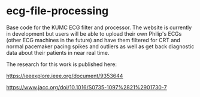 # ecg-file-processing
Base code for the KUMC ECG filter and processor. The website is currently in development but users will be able to upload their own Philip's ECGs (other ECG machines in the future) and have them filtered for CRT and normal pacemaker pacing spikes and outliers as well as get back diagnostic data about their patients in near real time.

The research for this work is published here:

https://ieeexplore.ieee.org/document/9353644

https://www.jacc.org/doi/10.1016/S0735-1097%2821%2901730-7
